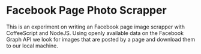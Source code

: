 # Facebook Page Photo Scrapper

This is an experiment on writing an Facebook page image scrapper with CoffeeScript and NodeJS. Using openly available data on the Facebook Graph API we look for images that are posted by a page and download them to our local machine. 
